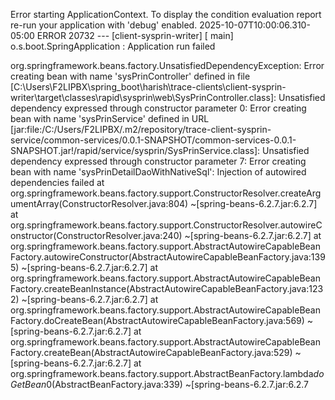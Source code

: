 Error starting ApplicationContext. To display the condition evaluation report re-run your application with 'debug' enabled.
2025-10-07T10:00:06.310-05:00 ERROR 20732 --- [client-sysprin-writer] [           main] o.s.boot.SpringApplication               : Application run failed

org.springframework.beans.factory.UnsatisfiedDependencyException: Error creating bean with name 'sysPrinController' defined in file [C:\Users\F2LIPBX\spring_boot\harish\trace-clients\client-sysprin-writer\target\classes\rapid\sysprin\web\SysPrinController.class]: Unsatisfied dependency expressed through constructor parameter 0: Error creating bean with name 'sysPrinService' defined in URL [jar:file:/C:/Users/F2LIPBX/.m2/repository/trace-client-sysprin-service/common-services/0.0.1-SNAPSHOT/common-services-0.0.1-SNAPSHOT.jar!/rapid/service/sysprin/SysPrinService.class]: Unsatisfied dependency expressed through constructor parameter 7: Error creating bean with name 'sysPrinDetailDaoWithNativeSql': Injection of autowired dependencies failed
        at org.springframework.beans.factory.support.ConstructorResolver.createArgumentArray(ConstructorResolver.java:804) ~[spring-beans-6.2.7.jar:6.2.7]
        at org.springframework.beans.factory.support.ConstructorResolver.autowireConstructor(ConstructorResolver.java:240) ~[spring-beans-6.2.7.jar:6.2.7]
        at org.springframework.beans.factory.support.AbstractAutowireCapableBeanFactory.autowireConstructor(AbstractAutowireCapableBeanFactory.java:1395) ~[spring-beans-6.2.7.jar:6.2.7]
        at org.springframework.beans.factory.support.AbstractAutowireCapableBeanFactory.createBeanInstance(AbstractAutowireCapableBeanFactory.java:1232) ~[spring-beans-6.2.7.jar:6.2.7]
        at org.springframework.beans.factory.support.AbstractAutowireCapableBeanFactory.doCreateBean(AbstractAutowireCapableBeanFactory.java:569) ~[spring-beans-6.2.7.jar:6.2.7]
        at org.springframework.beans.factory.support.AbstractAutowireCapableBeanFactory.createBean(AbstractAutowireCapableBeanFactory.java:529) ~[spring-beans-6.2.7.jar:6.2.7]
        at org.springframework.beans.factory.support.AbstractBeanFactory.lambda$doGetBean$0(AbstractBeanFactory.java:339) ~[spring-beans-6.2.7.jar:6.2.7
